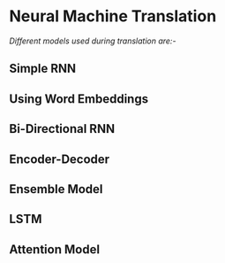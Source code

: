 # Neural Machine Translation

*Different models used during translation are:-*

## Simple RNN

## Using Word Embeddings

## Bi-Directional RNN

## Encoder-Decoder

## Ensemble Model

## LSTM

## Attention Model
